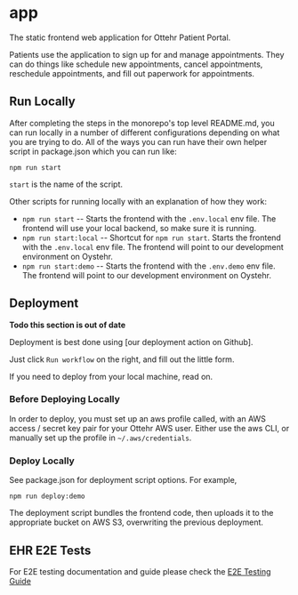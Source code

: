 # app

The static frontend web application for Ottehr Patient Portal.

Patients use the application to sign up for and manage appointments. They can do things like schedule new appointments, cancel appointments, reschedule appointments, and fill out paperwork for appointments.

## Run Locally

After completing the steps in the monorepo's top level README.md, you can run locally in a number of different configurations depending on what you are trying to do. All of the ways you can run have their own helper script in package.json which you can run like:

```[bash]
npm run start
```

`start` is the name of the script.

Other scripts for running locally with an explanation of how they work:

- `npm run start` -- Starts the frontend with the `.env.local` env file. The frontend will use your local backend, so make sure it is running.
- `npm run start:local` -- Shortcut for `npm run start`. Starts the frontend with the `.env.local` env file. The frontend will point to our development environment on Oystehr.
- `npm run start:demo` -- Starts the frontend with the `.env.demo` env file. The frontend will point to our development environment on Oystehr.

## Deployment

**Todo this section is out of date**

Deployment is best done using [our deployment action on Github].

Just click `Run workflow` on the right, and fill out the little form.

If you need to deploy from your local machine, read on.

### Before Deploying Locally

In order to deploy, you must set up an aws profile called, with an AWS access / secret key pair for your Ottehr AWS user. Either use the aws CLI, or manually set up the profile in `~/.aws/credentials`.

### Deploy Locally

See package.json for deployment script options. For example,

```[bash]
npm run deploy:demo
```

The deployment script bundles the frontend code, then uploads it to the appropriate bucket on AWS S3, overwriting the previous deployment.

## EHR E2E Tests

For E2E testing documentation and guide please check the [E2E Testing Guide](./tests/e2e-readme/README.md)
